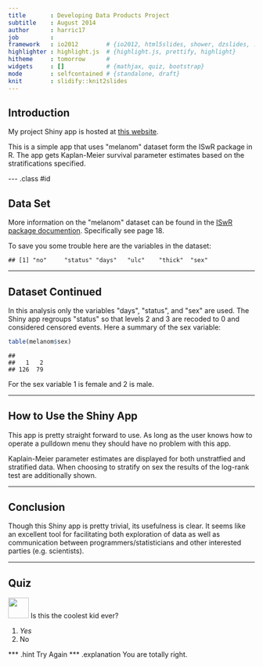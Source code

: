 ```yaml
---
title       : Developing Data Products Project
subtitle    : August 2014
author      : harric17
job         : 
framework   : io2012        # {io2012, html5slides, shower, dzslides, ...}
highlighter : highlight.js  # {highlight.js, prettify, highlight}
hitheme     : tomorrow      # 
widgets     : []            # {mathjax, quiz, bootstrap}
mode        : selfcontained # {standalone, draft}
knit        : slidify::knit2slides
---
```

## Introduction

<p>My project Shiny app is hosted at <a href="http://harric17.shinyapps.io/project/">this website</a>.
</p>

<p>This is a simple app that uses "melanom" dataset form the ISwR package in R.  The app gets Kaplan-Meier survival parameter estimates based on the stratifications specified.  </p>

--- .class #id 

## Data Set

<p>More information on the "melanom" dataset can be found in the  <a href="http://cran.r-project.org/web/packages/ISwR/ISwR.pdf">ISwR package documention</a>.  Specifically see page 18.
</p>

To save you some trouble here are the variables in the dataset:

```
## [1] "no"     "status" "days"   "ulc"    "thick"  "sex"
```



---
## Dataset Continued
In this analysis only the variables "days", "status", and "sex" are used.  The Shiny app regroups "status" so that levels 2 and 3 are recoded to 0 and considered censored events.  Here a summary of the sex variable:

```r
table(melanom$sex)
```

```
## 
##   1   2 
## 126  79
```

For the sex variable 1 is female and 2 is male.

---
## How to Use the Shiny App
This app is pretty straight forward to use.  As long as the user knows how to operate a pulldown menu they should have no problem with this app.

Kaplain-Meier parameter estimates are displayed for both unstratfied and stratified data.  When choosing to stratify on sex the results of the log-rank test are additionally shown.

---
## Conclusion

Though this Shiny app is pretty trivial, its usefulness is clear.  It seems like an excellent tool for facilitating both exploration of data as well as communication between programmers/statisticians and other interested parties (e.g. scientists).

---

## Quiz

<img src="http://i.imgur.com/0Y5Dy7y.jpg" height="42" width="42">
Is this the coolest kid ever?

1. _Yes_
2. No

*** .hint Try Again
*** .explanation You are totally right.

